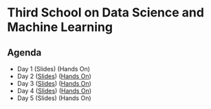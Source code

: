 # Third School on Data Science and Machine Learning

## Agenda

* Day 1 (Slides) (Hands On)
* Day 2 ([Slides](day2/cnn2024.pdf)) ([Hands On](https://drive.google.com/drive/folders/1o3vUtlIRdbrJesvxG9htFywGhMXYQo0e?usp=sharing))
* Day 3 ([Slides](day3/nlp.pdf)) ([Hands On](day3/notebooks/))
* Day 4 ([Slides](day4/generativemodels.pdf)) ([Hands On](day4/notebooks/))
* Day 5 (Slides) (Hands On)

